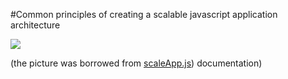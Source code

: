 #Common principles of creating a scalable javascript application architecture

<p><img src="https://raw.githubusercontent.com/flosse/scaleApp/master/architecture.png" /></p>

(the picture was borrowed from [scaleApp.js](http://scaleapp.org/)) documentation)

